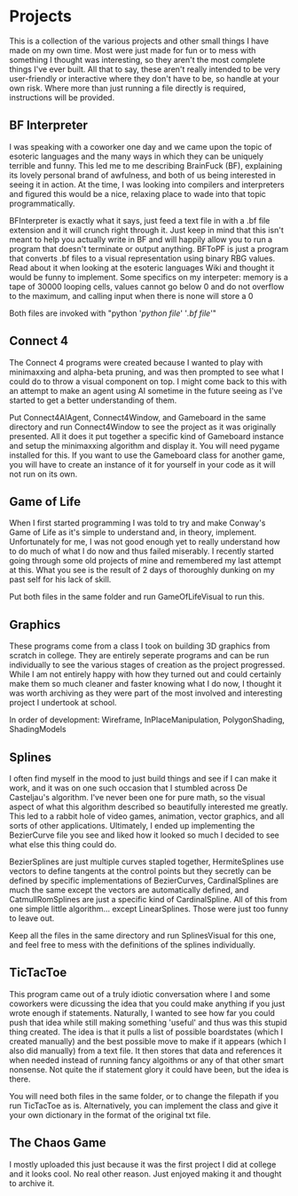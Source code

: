 # Projects

This is a collection of the various projects and other small things I have made on my own time. Most were just made for fun or to mess with something I thought was interesting, so they aren't the most complete things I've ever built. All that to say, these aren't really intended to be very user-friendly or interactive where they don't have to be, so handle at your own risk. Where more than just running a file directly is required, instructions will be provided.

## BF Interpreter

I was speaking with a coworker one day and we came upon the topic of esoteric languages and the many ways in which they can be uniquely terrible and funny. This led me to me describing BrainFuck (BF), explaining its lovely personal brand of awfulness, and both of us being interested in seeing it in action. At the time, I was looking into compilers and interpreters and figured this would be a nice, relaxing place to wade into that topic programmatically. 

BFInterpreter is exactly what it says, just feed a text file in with a .bf file extension and it will crunch right through it. Just keep in mind that this isn't meant to help you actually write in BF and will happily allow you to run a program that doesn't terminate or output anything. BFToPF is just a program that converts .bf files to a visual representation using binary RBG values. Read about it when looking at the esoteric languages Wiki and thought it would be funny to implement. Some specifics on my interpeter: memory is a tape of 30000 looping cells, values cannot go below 0 and do not overflow to the maximum, and calling input when there is none will store a 0

Both files are invoked with "python '*python file*' '*.bf file*'"

## Connect 4
The Connect 4 programs were created because I wanted to play with minimaxxing and alpha-beta pruning, and was then prompted to see what I could do to throw a visual component on top. I might come back to this with an attempt to make an agent using AI sometime in the future seeing as I've started to get a better understanding of them.

Put Connect4AIAgent, Connect4Window, and Gameboard in the same directory and run Connect4Window to see the project as it was originally presented. All it does it put together a specific kind of Gameboard instance and setup the minimaxxing algorithm and display it. You will need pygame installed for this. If you want to use the Gameboard class for another game, you will have to create an instance of it for yourself in your code as it will not run on its own.

## Game of Life

When I first started programming I was told to try and make Conway's Game of Life as it's simple to understand and, in theory, implement. Unfortunately for me, I was not good enough yet to really understand how to do much of what I do now and thus failed miserably. I recently started going through some old projects of mine and remembered my last attempt at this. What you see is the result of 2 days of thoroughly dunking on my past self for his lack of skill.

Put both files in the same folder and run GameOfLifeVisual to run this.

## Graphics
These programs come from a class I took on building 3D graphics from scratch in college. They are entirely seperate programs and can be run individually to see the various stages of creation as the project progressed. While I am not entirely happy with how they turned out and could certainly make them so much cleaner and faster knowing what I do now, I thought it was worth archiving as they were part of the most involved and interesting project I undertook at school.

In order of development: Wireframe, InPlaceManipulation, PolygonShading, ShadingModels

## Splines

I often find myself in the mood to just build things and see if I can make it work, and it was on one such occasion that I stumbled across De Casteljau's algorithm. I've never been one for pure math, so the visual aspect of what this algorithm described so beautifully interested me greatly. This led to a rabbit hole of video games, animation, vector graphics, and all sorts of other applications. Ultimately, I ended up implementing the BezierCurve file you see and liked how it looked so much I decided to see what else this thing could do. 

BezierSplines are just multiple curves stapled together, HermiteSplines use vectors to define tangents at the control points but they secretly can be defined by specific implementations of BezierCurves, CardinalSplines are much the same except the vectors are automatically defined, and CatmullRomSplines are just a specific kind of CardinalSpline. All of this from one simple little algorithm... except LinearSplines. Those were just too funny to leave out.

Keep all the files in the same directory and run SplinesVisual for this one, and feel free to mess with the definitions of the splines individually.

## TicTacToe

This program came out of a truly idiotic conversation where I and some coworkers were dicussing the idea that you could make anything if you just wrote enough if statements. Naturally, I wanted to see how far you could push that idea while still making something 'useful' and thus was this stupid thing created. The idea is that it pulls a list of possible boardstates (which I created manually) and the best possible move to make if it appears (which I also did manually) from a text file. It then stores that data and references it when needed instead of running fancy algoithms or any of that other smart nonsense. Not quite the if statement glory it could have been, but the idea is there.

You will need both files in the same folder, or to change the filepath if you run TicTacToe as is. Alternatively, you can implement the class and give it your own dictionary in the format of the original txt file.

## The Chaos Game

I mostly uploaded this just because it was the first project I did at college and it looks cool. No real other reason. Just enjoyed making it and thought to archive it.